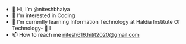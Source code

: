 - 👋 Hi, I’m @niteshbhaiya
- 👀 I’m interested in Coding
- 🌱 I’m currently learning Information Technology at Haldia Institute Of Technology- 💞️ I
- 📫 How to reach me nitesh616.hitit2020@gmail.com


<!---
niteshbhaiya4224/niteshbhaiya4224 is a ✨ special ✨ repository because its `README.md` (this file) appears on your GitHub profile.
You can click the Preview link to take a look at your changes.
--->
